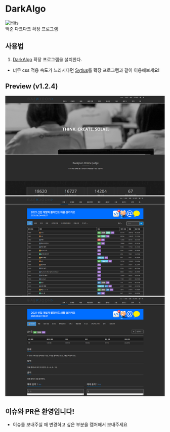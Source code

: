 # DarkAlgo 
[![Hits](https://hits.seeyoufarm.com/api/count/incr/badge.svg?url=https%3A%2F%2Fgithub.com%2F1-EXON%2FDarkAlgo&count_bg=%23415D9C&title_bg=%23555555&icon=&icon_color=%23E7E7E7&title=%EB%B0%A9%EB%AC%B8&edge_flat=false)](https://hits.seeyoufarm.com)<br>
백준 다크다크 확장 프로그램 <br>

## 사용법
1. [DarkAlgo](https://chrome.google.com/webstore/detail/darkalgo/denihfakafbbponodcpmchiglahicadg?hl=ko&) 확장 프로그램을 설치한다.
- 너무 css 적용 속도가 느리시다면 [Sytlus](https://github.com/1-EXON/DarkAlgo/blob/master/Stylus.md)를 확장 프로그램과 같이 이용해보세요!

## Preview (v1.2.4)
<img src="preview/1.png"> <br> 
<img src="preview/2.png">
<br>
<img src="preview/3.png">

## 이슈와 PR은 환영입니다!
+ 이슈를 보내주실 때 변경하고 싶은 부분을 캡처해서 보내주세요
